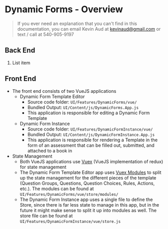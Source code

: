 
# Dynamic Forms - Overview

> If you ever need an explanation that you can't find in this
> documentation, you can email Kevin Aud at kevinaud@gmail.com or text /
> call at 540-905-9197

## Back End

 1. List item

## Front End

 - The front end consists of two VueJS applications
	 - Dynamic Form Template Editor
		 - Source code folder: `UI/Features/DynamicForms/vue/`
		 - Bundled Output: `UI/Content/js/DynamicForms.App.js`
		 - This application is responsible for editing a Dynamic Form Template
	- Dynamic Form Instance
		 - Source code folder: `UI/Features/DynamicFormInstance/vue/`
		 - Bundled Output: `UI/Content/js/DynamicFormInstance.App.js`
		 - This application is responsible for rendering a Template in the form of an assessment that can be filled out, submitted, and attached to a book in
- State Management
	 - Both VueJS applications use [Vuex](https://vuex.vuejs.org/) (VueJS implementation of redux) for state management
	 - The Dynamic Form Template Editor app uses [Vuex Modules](https://vuex.vuejs.org/guide/modules.html) to split up the state management for the different pieces of the template (Question Groups, Questions, Question Choices, Rules, Actions, etc.). The modules can be found at `UI/Features/DynamicForms/vue/store/modules/`
	 - The Dynamic Form Instance app uses a single file to define the Store, since there is far less state to manage in this app, but in the future it might make sense to split it up into modules as well. The store file can be found at `UI/Features/DynamicFormInstance/vue/store.js`
<!--stackedit_data:
eyJoaXN0b3J5IjpbLTE3OTQ2NzA2MzEsMjA4ODMyNDEzNCwtMT
IxNTU3MzM5NSw1Mzg1NzM0NzgsLTI1MTUyNjA5OSwtMjgyMTUx
NDI2LC04OTU4Mzc1NTksMTQ4NzgxNTMyOF19
-->